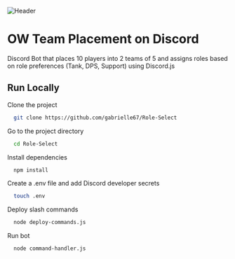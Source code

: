 
![Header](assets/OW-Header.png.png)

# OW Team Placement on Discord

Discord Bot that places 10 players into 2 teams of 5 and assigns roles based on role preferences (Tank, DPS, Support) using Discord.js


## Run Locally

Clone the project

```bash
  git clone https://github.com/gabrielle67/Role-Select
```

Go to the project directory

```bash
  cd Role-Select
```

Install dependencies

```bash
  npm install
```

Create a .env file and add Discord developer secrets

```bash
  touch .env
```
Deploy slash commands

```bash
  node deploy-commands.js
```

Run bot
```bash
  node command-handler.js
```
